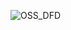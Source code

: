![OSS_DFD](https://cloud.githubusercontent.com/assets/25204995/23150764/b75d98e8-f7bb-11e6-869e-20af1a1de8ae.PNG)
